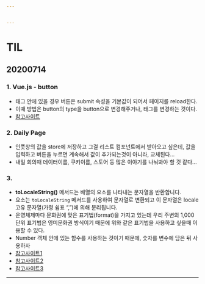 ```yaml
---


---
```


<h1 id="til">TIL</h1>
<h2 id="section">20200714</h2>
<h3 id="vue.js---button">1. Vue.js - button</h3>
<ul>
<li>
태그 안에 있을 경우 버튼은 submit 속성을 기본값이 되어서 페이지를 reload한다. 
</li>
<li>이때 방법은 button의 type을 button으로 변경해주거나, 태그를 변경하는 것이다.</li>
<li><a href="https://devhoma.tistory.com/90">참고사이트</a></li>
</ul>
<h3 id="daily-page">2. Daily Page</h3>
<ul>
<li>인풋창의 값을 store에 저장하고 그걸 리스트 컴포넌트에서 받아오고 싶은데, 값을 입력하고 버튼을 누르면 계속해서 값이 추가되는것이 아니라, 교체된다…</li>
<li>내일 회의때 데이터이름, 쿠키이름, 스토어 등 많은 이야기를 나눠봐야 할 것 같다…</li>
</ul>
<h3 id="section-1">3.</h3>
<ul>
<li><strong>toLocaleString()</strong> 메서드는 배열의 요소를 나타내는 문자열을 반환합니다.</li>
<li>요소는 <code>toLocaleString</code> 메서드를 사용하여 문자열로 변환되고 이 문자열은 locale 고유 문자열(가령 쉼표 “,”)에 의해 분리됩니다.</li>
<li>운영체제마다 문화권에 맞은 표기법(format)을 가지고 있는데 우리 주변의 1,000 단위 표기법은 영미문화권 방식이기 때문에 위와 같은 표기법을 사용하고 싶을때 이용할 수 있다.</li>
<li>Number 객체 안에 있는 함수를 사용하는 것이기 때문에, 숫자를 변수에 담은 뒤 사용하자</li>
<li><a href="https://opentutorials.org/course/50/177">참고사이트1</a></li>
<li><a href="https://developer.mozilla.org/ko/docs/Web/JavaScript/Reference/Global_Objects/Array/toLocaleString">참고사이트2</a></li>
<li><a href="https://this-programmer.com/entry/JavaScript%EC%9E%90%EB%B0%94%EC%8A%A4%ED%81%AC%EB%A6%BD%ED%8A%B8-%EC%88%AB%EC%9E%90-%EC%B2%9C-%EB%8B%A8%EC%9C%84%EB%A7%88%EB%8B%A4-%EC%BD%A4%EB%A7%88-%EC%B0%8D%EB%8A%94-%EB%82%B4%EC%9E%A5-%ED%95%A8%EC%88%98toLocaleString">참고사이트3</a></li>
</ul>
<hr>


